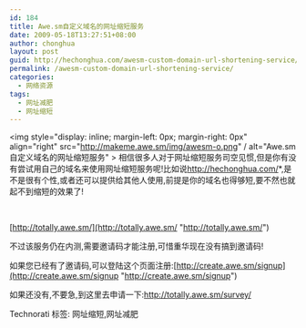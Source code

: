 ```yaml
---
id: 184
title: Awe.sm自定义域名的网址缩短服务
date: 2009-05-18T13:27:51+08:00
author: chonghua
layout: post
guid: http://hechonghua.com/awesm-custom-domain-url-shortening-service/
permalink: /awesm-custom-domain-url-shortening-service/
categories:
  - 网络资源
tags:
  - 网址减肥
  - 网址缩短
---
```

<img style="display: inline; margin-left: 0px; margin-right: 0px" align="right" src="http://makeme.awe.sm/img/awesm-o.png" / alt="Awe.sm自定义域名的网址缩短服务" > 相信很多人对于网址缩短服务司空见惯,但是你有没有尝试用自己的域名来使用网址缩短服务呢!比如说<http://hechonghua.com/>*,是不是很有个性,或者还可以提供给其他人使用,前提是你的域名也得够短,要不然也就起不到缩短的效果了!

&#160;

<!--more-->

[http://totally.awe.sm/](http://totally.awe.sm/ "http://totally.awe.sm/")

不过该服务仍在内测,需要邀请码才能注册,可惜重华现在没有搞到邀请码!

如果您已经有了邀请码,可以登陆这个页面注册:[http://create.awe.sm/signup](http://create.awe.sm/signup "http://create.awe.sm/signup")

如果还没有,不要急,到这里去申请一下:http://totally.awe.sm/survey/

<div style="padding-bottom: 0px; margin: 0px; padding-left: 0px; padding-right: 0px; display: inline; float: none; padding-top: 0px" id="scid:0767317B-992E-4b12-91E0-4F059A8CECA8:3d883758-97b7-4d10-8964-4283268b45f0" class="wlWriterEditableSmartContent">
  Technorati 标签: 网址缩短,网址减肥
</div>